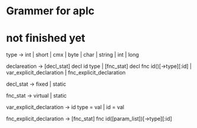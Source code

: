 # Grammer for aplc 
# not finished yet

type -> int | short | cmx | byte | char | string | int | long

declareation -> [decl_stat] decl id type | [fnc_stat] decl fnc id()[->type][:id] | var_explicit_declaration | fnc_explicit_declaration

decl_stat -> fixed | static

fnc_stat  -> virtual | static

var_explicit_declaration -> id type = val | id = val

fnc_explicit_declaration -> [fnc_stat] fnc id([param_list])[->type][:id]
